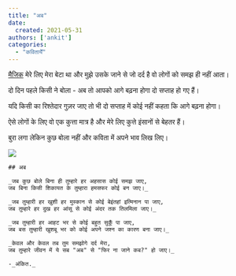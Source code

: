 ```yaml
---
title: "अब"
date: 
  created: 2021-05-31
authors: ['ankit']
categories: 
  - "कवितायेँ"
---
```


[मैजिक](https://anksush.tumblr.com/) मेरे लिए मेरा बेटा था और मुझे उसके जाने से जो दर्द है वो लोगों को समझ ही नहीं आता।

दो दिन पहले किसी ने बोला - अब तो आपको आगे बढ़ना होगा दो सप्ताह हो गए हैं।

यदि किसी का रिश्तेदार गुज़र जाए तो भी दो सप्ताह में कोई नहीं कहता कि आगे बढ़ना होगा। 

ऐसे लोगों के लिए वो एक कुत्ता मात्र है और मेरे लिए कुत्ते इंसानों से बेहतर हैं।

बुरा लगा लेकिन कुछ बोला नहीं और कविता में अपने भाव लिख लिए।

[![](https://anksush.wordpress.com/wp-content/uploads/2021/06/picturejam_2021-06-13_00-22-40.jpg?w=1024)](https://anksush.wordpress.com/wp-content/uploads/2021/06/picturejam_2021-06-13_00-22-40.jpg)

```poem
## अब

_जब कुछ बोले बिना ही तुम्हारे हर अहसास कोई समझ जाए,  
जब बिना किसी शिकायत के तुम्हारा हमसफर कोई बन जाए।_

_जब तुम्हारी हर खुशी हर मुस्कान से कोई बेइंतहां इत्मिनान पा जाए,  
जब तुम्हारे हर दुख हर आंसू से कोई अंदर तक तिलमिला जाए।_

_जब तुम्हारी हर आहट भर से कोई बहुत सुकूँ पा जाए,  
जब बस तुम्हारी खुशबू भर को कोई अपने जश्न का कारण बना जाए।_

_केवल और केवल तब तुम समझोगे दर्द मेरा,  
जब तुम्हारे जीवन में ये सब "अब" से "फिर ना जाने कब?" हो जाए।_

-_अंकित._
```